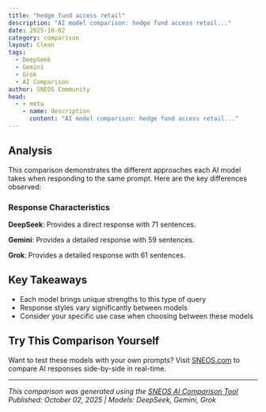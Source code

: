 ```yaml
---
title: "hedge fund access retail"
description: "AI model comparison: hedge fund access retail..."
date: 2025-10-02
category: comparison
layout: Clean
tags:
  - DeepSeek
  - Gemini
  - Grok
  - AI Comparison
author: SNEOS Community
head:
  - - meta
    - name: description
      content: "AI model comparison: hedge fund access retail..."
---
```


<ChatComparison
  title="hedge fund access retail"
  prompt="hedge fund access retail"
  :responses='{
    "DeepSeek": "Of course. This is a very relevant topic in modern finance. The short answer is: **Yes, retail investors can now access hedge fund strategies, but not typically by investing directly in a traditional hedge fund.**\n\nLet\u0027s break down the barriers, the modern solutions, and what you need to know.\n\n### The Traditional Barriers for Retail Investors\n\nHistorically, hedge funds were completely off-limits to retail investors due to strict regulations designed to protect less sophisticated investors. The main hurdles were:\n\n1.  **Accredited Investor Status:** In the U.S., you must be an **accredited investor** to invest in most hedge funds. This generally means:\n    *   **Income:** Over $200,000 individually ($300,000 with a spouse) in each of the last two years, with a reasonable expectation of the same this year.\n    *   **Net Worth:** Over $1 million (excluding your primary residence).\n2.  **High Minimum Investments:** Hedge funds often require initial investments of **$1 million or more**.\n3.  **Lack of Liquidity:** Hedge fund investments are often \u0022locked up\u0022 for months or years (known as a lock-up period), meaning you can\u0027t easily access your money.\n4.  **Complexity and Risk:** Hedge funds use sophisticated, high-risk strategies (leverage, derivatives, short-selling) that regulators deem unsuitable for the average person.\n\n---\n\n### Modern Ways for Retail to Access \u0022Hedge Fund\u0022 Strategies\n\nThe financial industry has created products that mimic hedge fund strategies while being available to everyone on public exchanges or through standard brokerage accounts.\n\n#### 1. Hedge Fund ETFs and Mutual Funds (The Easiest Way)\nThis is the most accessible and popular method. These are publicly traded funds that replicate the strategies of famous hedge funds.\n\n*   **How it works:** The fund provider (like Direxion, ProShares, or a large asset manager) creates a rules-based strategy that mimics a specific hedge fund style (e.g., \u0022Long/Short Equity,\u0022 \u0022Merger Arbitrage\u0022).\n*   **Examples:**\n    *   **AQRIX (AQMIX):** A mutual fund that uses a long/short equity strategy.\n    *   **IQ Hedge Multi-Strategy Tracker ETF (QAI):** An ETF that aims to replicate the aggregate risk-adjusted return characteristics of various hedge fund strategies.\n    *   **MNA:** The IQ Merger Arbitrage ETF, which focuses on merger arbitrage strategies.\n*   **Pros:** Low minimums (the price of one share), high liquidity, full transparency, low fees compared to actual hedge funds.\n*   **Cons:** They are a *replication* or *clone* of a strategy, not direct access to the hedge fund manager\u0027s genius. Performance can differ.\n\n#### 2. Liquid Alternatives (\u0022Liquid Alts\u0022)\nThese are mutual funds or ETFs that use alternative strategies similar to hedge funds. \u0022Liquid\u0022 means you can buy and sell them daily, unlike a traditional hedge fund.\n\n*   **Common Strategies:**\n    *   **Market Neutral:** Aims to be unaffected by overall market moves.\n    *   **Long/Short Equity:** Buys stocks expected to rise and shorts stocks expected to fall.\n    *   **Managed Futures:** Uses futures contracts to bet on trends in currencies, commodities, and interest rates.\n*   **Pros:** Accessible through standard retirement or brokerage accounts, regulated, daily liquidity.\n*   **Cons:** Fees are higher than a standard index fund (but lower than a hedge fund). Performance has been mixed for many of these funds.\n\n#### 3. FinTech and \u0022Democratization\u0022 Platforms\nA new wave of FinTech companies is lowering the barriers to entry.\n\n*   **How it works:** Platforms like **iCapital Network**, **Moonfare**, or **Yieldstreet** pool money from many retail-accredited investors to meet the high minimums of specific private funds, including hedge funds.\n*   **Target Audience:** Primarily for **accredited investors**, but they lower the minimum investment (e.g., $25,000 - $100,000 instead of $1M\u002B).\n*   **Pros:** Direct access to actual hedge funds and private equity. Lowered minimums.\n*   **Cons:** Still requires accredited status. Involves private, illiquid investments with their own risks and fees.\n\n#### 4. Direct Access (For the Wealthy Retail Investor)\nIf you are a retail investor who *does* meet the accredited investor criteria, you can invest directly, but it\u0027s still complex.\n\n*   **How it works:** You would need to find a fund, go through their rigorous onboarding process, complete the subscription documents, and wire the minimum investment.\n*   **Platforms:** Your high-net-worth brokerage firm (like Morgan Stanley, Goldman Sachs) may offer a \u0022platform\u0022 of pre-vetted hedge funds to their wealthy clients.\n\n---\n\n### Key Considerations Before You Invest\n\n1.  **Understand the Strategy:** Don\u0027t just buy a \u0022hedge fund ETF.\u0022 Know what \u0022Long/Short\u0022 or \u0022Merger Arbitrage\u0022 actually means. These strategies have unique risks.\n2.  **Fees are Crucial:** Hedge funds are famous for the \u00222 and 20\u0022 fee structure (2% annual management fee \u002B 20% of profits). The retail alternatives are cheaper, but their fees are still higher than a typical index fund (which might charge 0.03%). High fees can eat away your returns.\n3.  **Diversification, Not a Silver Bullet:** The primary benefit of hedge fund strategies is **diversification**. They are designed to perform differently than the stock and bond markets. Use them as a small, satellite part of a well-diversified portfolio, not the core.\n4.  **Performance is Not Guaranteed:** Many hedge funds and their retail alternatives **underperform** the simple S\u0026P 500 index, especially in a long-running bull market.\n\n### Conclusion\n\n**For the average retail investor, the best and most practical way to access hedge fund-like strategies is through Hedge Fund ETFs and Liquid Alternative Mutual Funds.**\n\nThey provide the diversification benefit without the extreme barriers of high minimums, illiquidity, and exclusive accreditation requirements. However, it\u0027s essential to do your homework, understand the specific strategy you\u0027re buying, and keep a close eye on fees.",
    "Gemini": "The desire for retail investors to access hedge funds is a long-standing one, driven by the potential for high returns and diversification. However, it\u0027s a complex area with pros and cons. Here\u0027s a breakdown of the landscape:\n\n**Why Retail Investors Want Hedge Fund Access:**\n\n*   **Potential for Higher Returns:** Hedge funds aim to generate absolute returns, regardless of market direction, using sophisticated strategies. This is attractive to investors seeking to outperform traditional benchmarks.\n*   **Diversification:** Hedge funds employ various strategies (long/short equity, arbitrage, event-driven, etc.) that can provide diversification benefits to a portfolio, potentially reducing overall risk.\n*   **Prestige and Exclusivity:** There\u0027s a certain allure to investing in hedge funds, which have traditionally been reserved for high-net-worth individuals and institutions.\n\n**Challenges and Barriers to Retail Access:**\n\n*   **High Minimum Investment Requirements:** Traditionally, hedge funds have required minimum investments of hundreds of thousands or even millions of dollars, making them inaccessible to most retail investors.\n*   **Complex Investment Strategies:** Hedge funds employ complex and often opaque strategies that can be difficult for retail investors to understand and evaluate.\n*   **Higher Fees:** Hedge funds typically charge higher fees than traditional investment vehicles, often using a \u00222 and 20\u0022 model (2% management fee and 20% of profits).  These fees can significantly eat into returns, especially if the fund underperforms.\n*   **Illiquidity:**  Hedge fund investments are often illiquid, meaning it can be difficult or impossible to withdraw your money quickly.  Lock-up periods can last for months or even years.\n*   **Lack of Transparency:** Hedge funds are not subject to the same regulatory scrutiny as mutual funds or ETFs, which can make it difficult to assess their performance and risk.\n*   **Potential for Misalignment of Interests:** While hedge fund managers aim to generate profits, their interests may not always be perfectly aligned with those of their investors. For example, they may take on excessive risk to boost short-term returns.\n*   **Regulatory Restrictions:** Regulators have historically been wary of allowing retail investors unfettered access to hedge funds, citing concerns about investor protection and the potential for market manipulation.\n\n**Ways Retail Investors Can Potentially Access Hedge Fund-Like Strategies (with caveats):**\n\n*   **Hedge Fund Replication ETFs:** These ETFs attempt to mimic the performance of hedge fund indices or specific hedge fund strategies using publicly available data and quantitative models.\n    *   **Pros:** Lower minimums, daily liquidity, more transparency.\n    *   **Cons:** Performance may not perfectly replicate hedge fund returns, can be subject to tracking error, and still involve fees. The replication might not accurately reflect the fund\u0027s true risk profile.\n*   **Liquid Alternative Mutual Funds:** These mutual funds employ strategies similar to those used by hedge funds but in a more regulated and liquid format.\n    *   **Pros:** Lower minimums, more transparency, daily liquidity, more oversight.\n    *   **Cons:** Returns are generally lower than hedge funds, higher fees than traditional mutual funds, and often underperform hedge fund benchmarks. The strategies are often diluted or constrained by regulations.\n*   **Interval Funds:** A type of closed-end fund that offers periodic repurchases of shares at net asset value. They can invest in less liquid assets and strategies than traditional open-end mutual funds.\n    *   **Pros:** Can offer access to less liquid asset classes, potentially higher returns than liquid alternatives.\n    *   **Cons:** Liquidity is limited to the repurchase intervals, can be complex and less transparent than traditional mutual funds, still carry the risks of the underlying investments.\n*   **Fund of Hedge Funds:** A fund that invests in multiple hedge funds, offering diversification within the hedge fund space.\n    *   **Pros:** Diversification across multiple hedge funds.\n    *   **Cons:** Layered fees (fees charged by the fund of hedge funds *and* the underlying hedge funds), can dilute returns, still high minimum investment requirements in some cases.  Often underperform direct investment in a single hedge fund.\n*   **Direct Investment (if qualified):** If a retail investor meets the accreditation requirements (typically based on income or net worth), they *might* be able to invest directly in a hedge fund.\n    *   **Pros:** Direct exposure to hedge fund strategies, potential for higher returns.\n    *   **Cons:** High minimum investments, illiquidity, lack of transparency, high risk, required to be sophisticated investor.\n* **Platforms Targeting Retail Access:** Some fintech platforms are emerging that aim to democratize access to alternative investments, including hedge fund-like strategies. These may offer fractional shares in hedge funds or other alternative investment vehicles.\n    * **Pros:** Lower minimums than direct investments, potential for diversification.\n    * **Cons:** Still relatively new and unproven, limited track record, potential for higher fees than traditional investments, due diligence is crucial.  Be very cautious of unregistered or unregulated platforms.\n\n**Key Considerations for Retail Investors:**\n\n*   **Understand the Risks:** Carefully consider the risks associated with hedge funds and alternative investments before investing. Don\u0027t invest money you can\u0027t afford to lose.\n*   **Do Your Due Diligence:** Thoroughly research any hedge fund or alternative investment product before investing. Understand the investment strategy, the fees, and the risks involved.\n*   **Consider Your Investment Goals and Risk Tolerance:** Make sure the investment aligns with your overall financial goals and risk tolerance. Hedge fund-like strategies are generally not suitable for conservative investors.\n*   **Seek Professional Advice:** Consult with a qualified financial advisor before investing in hedge funds or alternative investments. They can help you assess your suitability for these types of investments and recommend appropriate strategies.\n*   **Be Wary of High Fees:** Pay close attention to the fees charged by hedge funds and alternative investment products. High fees can significantly impact your returns.\n*   **Don\u0027t Chase Past Performance:** Past performance is not necessarily indicative of future results.\n*   **Be Patient:** Hedge fund returns can be volatile, and it may take time for the investment to generate positive returns.\n\n**The Bottom Line:**\n\nWhile access to hedge fund-like strategies is becoming more accessible to retail investors, it\u0027s important to proceed with caution. These investments are complex, carry significant risks, and are generally not suitable for all investors. Understanding the risks, doing your due diligence, and seeking professional advice are crucial before investing.  Don\u0027t be swayed by hype or promises of guaranteed returns. Focus on whether the investment aligns with your overall financial plan and risk tolerance.  Generally, for most retail investors, well-diversified, low-cost index funds or ETFs are a more appropriate investment strategy.\n",
    "Grok": "Access to hedge funds for retail investors (individual investors who are not institutional or high-net-worth individuals) has historically been limited due to regulatory restrictions and high entry barriers. However, in recent years, there has been a growing trend to democratize access to hedge fund-like strategies or alternative investments for retail investors. Here\u0027s an overview of how retail investors might gain exposure to hedge funds or similar investment vehicles, along with the associated challenges and considerations:\n\n---\n\n### **1. Understanding Hedge Funds and Retail Investor Limitations**\n- **What are Hedge Funds?** Hedge funds are pooled investment vehicles that often use complex strategies (e.g., leverage, derivatives, short selling) to generate returns, typically aiming to outperform traditional markets regardless of market conditions.\n- **Barriers for Retail Investors:**\n  - **Accredited Investor Requirements:** In many jurisdictions, such as the United States, hedge funds are typically only available to \u0022accredited investors\u0022 (those with a net worth over $1 million, excluding primary residence, or annual income above $200,000 for individuals or $300,000 for couples).\n  - **High Minimum Investments:** Hedge funds often require minimum investments ranging from $100,000 to $1 million or more.\n  - **Regulatory Restrictions:** Securities laws in many countries restrict retail investor access to protect them from the high risks associated with hedge funds.\n\n---\n\n### **2. Ways Retail Investors Can Access Hedge Fund-Like Strategies**\nDespite these barriers, retail investors can gain exposure to hedge fund strategies through alternative means:\n\n#### **a. Hedge Fund-Like Mutual Funds (Liquid Alternatives or \u0022Liquid Alts\u0022)**\n- These are mutual funds or exchange-traded funds (ETFs) that replicate some hedge fund strategies, such as long-short equity, market-neutral, or global macro strategies.\n- **Advantages:**\n  - Lower entry barriers (often no minimum net worth or income requirements).\n  - Greater liquidity (can be bought or sold daily like mutual funds or ETFs).\n  - Regulated and accessible through standard brokerage accounts.\n- **Examples:** Funds like the AQR Managed Futures Strategy Fund or Blackstone Alternative Multi-Strategy Fund.\n- **Caveats:** These funds may not deliver the same returns as traditional hedge funds due to regulatory constraints and lower risk-taking.\n\n#### **b. Funds of Hedge Funds (FoHF)**\n- Some funds of hedge funds are accessible to retail investors with lower minimum investment thresholds compared to direct hedge fund investments.\n- **Advantages:** Provides diversification by investing in multiple hedge funds.\n- **Challenges:** Often come with higher fees (layered fees from both the fund of funds and underlying hedge funds) and may still have significant minimum investment requirements.\n\n#### **c. ETFs with Hedge Fund Strategies**\n- Certain ETFs mimic hedge fund strategies, such as leveraged or inverse ETFs, or those tracking alternative asset classes (e.g., commodities, volatility).\n- **Examples:** ProShares Hedge Fund Replication ETF or iShares Gold Trust (for commodity exposure).\n- **Advantages:** Easily accessible through brokerage accounts, low cost, and liquid.\n- **Caveats:** Limited to specific strategies and may not fully replicate hedge fund performance.\n\n#### **d. Robo-Advisors or Wealth Platforms Offering Alternatives**\n- Some robo-advisors and digital wealth platforms are starting to offer access to alternative investments, including hedge fund-like strategies, for retail investors with smaller account sizes.\n- **Examples:** Platforms like Wealthfront or Betterment may include alternative asset classes in diversified portfolios.\n\n#### **e. Crowdfunding and Fractional Ownership Platforms**\n- New fintech platforms are emerging that allow retail investors to pool capital for fractional ownership in alternative investments, sometimes including hedge fund-like opportunities.\n- **Examples:** Platforms like Yieldstreet or Fundrise (though more focused on real estate or private equity).\n\n#### **f. Interval Funds**\n- These are a type of closed-end fund that invests in alternative assets, including hedge fund strategies, and are accessible to non-accredited investors in some cases.\n- **Advantages:** Lower barriers to entry compared to traditional hedge funds.\n- **Caveats:** Limited liquidity (investors can only redeem shares at specific intervals).\n\n---\n\n### **3. Considerations for Retail Investors**\n- **Risks:** Hedge fund strategies often involve higher risk, including the use of leverage, derivatives, and speculative investments. Retail investors should fully understand these risks before investing.\n- **Fees:** Hedge funds and their alternatives often charge high fees (e.g., \u00222 and 20\u0022 structure: 2% management fee and 20% performance fee). Liquid alternatives or ETFs may have lower fees but still higher than traditional mutual funds.\n- **Regulation and Transparency:** Traditional hedge funds often have less regulatory oversight and transparency compared to mutual funds or ETFs, which can pose additional risks.\n- **Performance:** Hedge funds do not always outperform traditional investments, especially after fees. Retail investors should evaluate historical performance and risk-adjusted returns.\n- **Access to Advice:** Consulting with a financial advisor can help retail investors navigate these complex investments and determine suitability for their portfolio.\n\n---\n\n### **4. Regulatory Changes and Democratization Trends**\n- **Recent Developments:** Governments and financial authorities in some regions are exploring ways to provide retail investors with more access to alternative investments while maintaining investor protections.\n  - For example, the U.S. SEC has discussed expanding the definition of \u0022accredited investor\u0022 or creating new exemptions to allow broader access to private funds.\n- **Fintech Innovation:** Technology is playing a significant role in breaking down barriers, with platforms offering tokenized investments or blockchain-based access to alternative assets, including hedge fund-like products.\n\n---\n\n### **5. Conclusion**\nWhile direct access to traditional hedge funds remains largely out of reach for most retail investors due to regulatory and financial barriers, there are increasingly accessible alternatives like liquid alts, ETFs, and interval funds. However, retail investors must approach these opportunities with caution, fully understanding the risks, fees, and their own financial goals. Consulting with a financial advisor or thoroughly researching these investment vehicles is highly recommended before participating.\n\nIf you have a specific region or platform in mind for accessing hedge fund strategies as a retail investor, let me know, and I can provide more tailored information!"
  }'
  published-date="10:15"
/>

## Analysis

This comparison demonstrates the different approaches each AI model takes when responding to the same prompt. Here are the key differences observed:

### Response Characteristics

**DeepSeek**: Provides a direct response with 71 sentences. 

**Gemini**: Provides a detailed response with 59 sentences. 

**Grok**: Provides a detailed response with 61 sentences. 

## Key Takeaways

- Each model brings unique strengths to this type of query
- Response styles vary significantly between models
- Consider your specific use case when choosing between these models

## Try This Comparison Yourself

Want to test these models with your own prompts? Visit [SNEOS.com](https://sneos.com) to compare AI responses side-by-side in real-time.

---

*This comparison was generated using the [SNEOS AI Comparison Tool](https://sneos.com)*
*Published: October 02, 2025 | Models: DeepSeek, Gemini, Grok*
